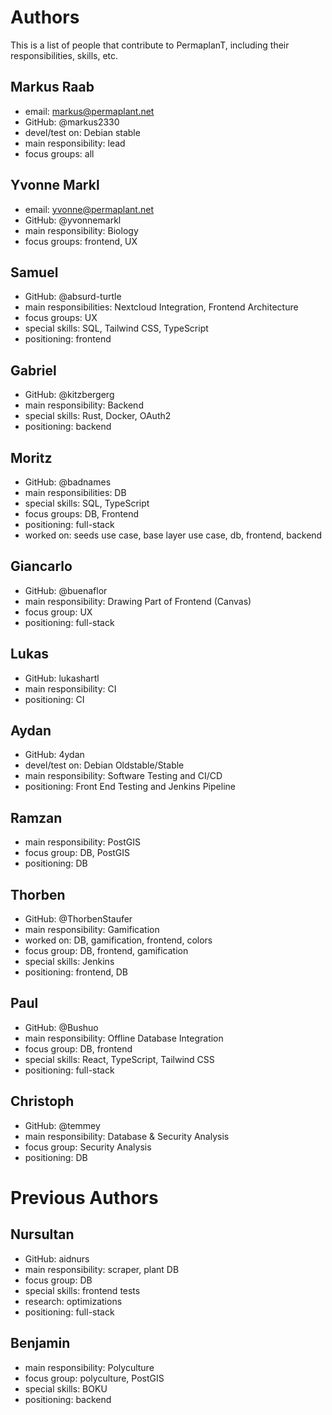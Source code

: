 # Authors

This is a list of people that contribute to PermaplanT,
including their responsibilities, skills, etc.

## Markus Raab

- email: markus@permaplant.net
- GitHub: @markus2330
- devel/test on: Debian stable
- main responsibility: lead
- focus groups: all

## Yvonne Markl

- email: yvonne@permaplant.net
- GitHub: @yvonnemarkl
- main responsibility: Biology
- focus groups: frontend, UX

## Samuel

- GitHub: @absurd-turtle
- main responsibilities: Nextcloud Integration, Frontend Architecture
- focus groups: UX
- special skills: SQL, Tailwind CSS, TypeScript
- positioning: frontend

## Gabriel

- GitHub: @kitzbergerg
- main responsibility: Backend
- special skills: Rust, Docker, OAuth2
- positioning: backend

## Moritz

- GitHub: @badnames
- main responsibilities: DB
- special skills: SQL, TypeScript
- focus groups: DB, Frontend
- positioning: full-stack
- worked on: seeds use case, base layer use case, db, frontend, backend

## Giancarlo

- GitHub: @buenaflor
- main responsibility: Drawing Part of Frontend (Canvas)
- focus group: UX
- positioning: full-stack

## Lukas

- GitHub: lukashartl
- main responsibility: CI
- positioning: CI

## Aydan

- GitHub: 4ydan
- devel/test on: Debian Oldstable/Stable
- main responsibility: Software Testing and CI/CD
- positioning: Front End Testing and Jenkins Pipeline

## Ramzan

- main responsibility: PostGIS
- focus group: DB, PostGIS
- positioning: DB

## Thorben

- GitHub: @ThorbenStaufer
- main responsibility: Gamification
- worked on: DB, gamification, frontend, colors
- focus group: DB, frontend, gamification
- special skills: Jenkins
- positioning: frontend, DB

## Paul

- GitHub: @Bushuo
- main responsibility: Offline Database Integration
- focus group: DB, frontend
- special skills: React, TypeScript, Tailwind CSS
- positioning: full-stack

## Christoph

- GitHub: @temmey
- main responsibility: Database & Security Analysis
- focus group: Security Analysis
- positioning: DB

# Previous Authors

## Nursultan

- GitHub: aidnurs
- main responsibility: scraper, plant DB
- focus group: DB
- special skills: frontend tests
- research: optimizations
- positioning: full-stack

## Benjamin

- main responsibility: Polyculture
- focus group: polyculture, PostGIS
- special skills: BOKU
- positioning: backend
